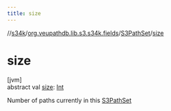 ```yaml
---
title: size
---
```

//[s34k](../../../index.html)/[org.veupathdb.lib.s3.s34k.fields](../index.html)/[S3PathSet](index.html)/[size](size.html)



# size



[jvm]\
abstract val [size](size.html): [Int](https://kotlinlang.org/api/latest/jvm/stdlib/kotlin/-int/index.html)



Number of paths currently in this [S3PathSet](index.html)




